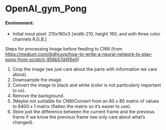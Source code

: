# OpenAI_gym_Pong

#### Environment:
- Initial inout pixel: 210x160x3 [width 210, height 160, and with three color channels R,G,B.]

Steps for processing Image before feeding to CNN (from https://medium.com/@dhruvp/how-to-write-a-neural-network-to-play-pong-from-scratch-956b57d4f6e0)

1. Crop the image (we just care about the parts with information we care about).
2. Downsample the image.
3. Convert the image to black and white (color is not particularly important to us).
4. Remove the background.
5. (Maybe not suitiable for CNN)Convert from an 80 x 80 matrix of values to 6400 x 1 matrix (flatten the matrix so it’s easier to use). 
6. Store just the difference between the current frame and the previous frame if we know the previous frame (we only care about what’s changed).